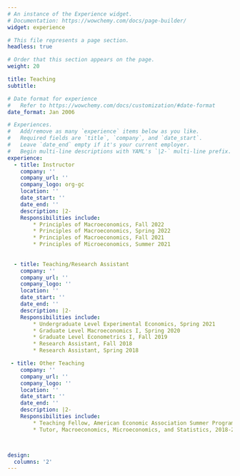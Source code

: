 ```yaml
---
# An instance of the Experience widget.
# Documentation: https://wowchemy.com/docs/page-builder/
widget: experience

# This file represents a page section.
headless: true

# Order that this section appears on the page.
weight: 20

title: Teaching
subtitle:

# Date format for experience
#   Refer to https://wowchemy.com/docs/customization/#date-format
date_format: Jan 2006

# Experiences.
#   Add/remove as many `experience` items below as you like.
#   Required fields are `title`, `company`, and `date_start`.
#   Leave `date_end` empty if it's your current employer.
#   Begin multi-line descriptions with YAML's `|2-` multi-line prefix.
experience:
  - title: Instructor
    company: ''
    company_url: ''
    company_logo: org-gc
    location: ''
    date_start: ''
    date_end: ''
    description: |2-
    Responsibilities include:
        * Principles of Macroeconomics, Fall 2022
        * Principles of Macroeconomics, Spring 2022
        * Principles of Macroeconomics, Fall 2021
        * Principles of Microeconomics, Summer 2021
       
        
  - title: Teaching/Research Assistant
    company: ''
    company_url: ''
    company_logo: ''
    location: ''
    date_start: ''
    date_end: ''
    description: |2-
    Responsibilities include:
        * Undergraduate Level Experimental Economics, Spring 2021
        * Graduate Level Macroeconomics I, Spring 2020
        * Graduate Level Econometrics I, Fall 2019
        * Research Assistant, Fall 2018
        * Research Assistant, Spring 2018

 - title: Other Teaching
    company: ''
    company_url: ''
    company_logo: ''
    location: ''
    date_start: ''
    date_end: ''
    description: |2-
    Responsibilities include:
        * Teaching Fellow, American Economic Association Summer Program 2020 (Foundations of Econometrics)
        * Tutor, Macroeconomics, Microeconomics, and Statistics, 2018-2020



design:
  columns: '2'
---
```

